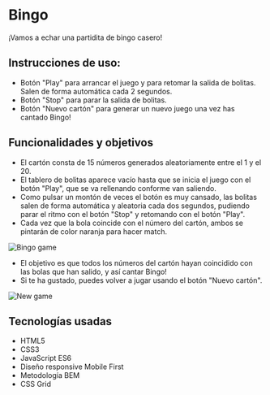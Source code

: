 # Bingo 
¡Vamos a echar una partidita de bingo casero!

## Instrucciones de uso:
* Botón "Play" para arrancar el juego y para retomar la salida de bolitas. Salen de forma automática cada 2 segundos.
* Botón "Stop" para parar la salida de bolitas.
* Botón "Nuevo cartón" para generar un nuevo juego una vez has cantado Bingo!

## Funcionalidades y objetivos
* El cartón consta de 15 números generados aleatoriamente entre el 1 y el 20.
* El tablero de bolitas aparece vacío hasta que se inicia el juego con el botón "Play", que se va rellenando conforme van saliendo.
* Como pulsar un montón de veces el botón es muy cansado, las bolitas salen de forma automática y aleatoria cada dos segundos, pudiendo parar el ritmo con el botón "Stop" y retomando con el botón "Play".
* Cada vez que la bola coincide con el número del cartón, ambos se pintarán de color naranja para hacer match.

![Bingo game](https://user-images.githubusercontent.com/70536114/107930877-ddeeb000-6f7b-11eb-972b-9519e1b182db.PNG)
* El objetivo es que todos los números del cartón hayan coincidido con las bolas que han salido, y así cantar Bingo!
* Si te ha gustado, puedes volver a jugar usando el botón "Nuevo cartón".

![New game](https://user-images.githubusercontent.com/70536114/107930404-3cfff500-6f7b-11eb-824a-ffcad58095ce.PNG)

## Tecnologías usadas

* HTML5
* CSS3
* JavaScript ES6
* Diseño responsive Mobile First
* Metodología BEM
* CSS Grid





